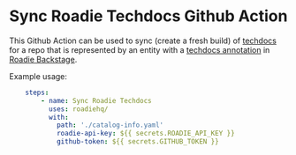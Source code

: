 # Sync Roadie Techdocs Github Action

This Github Action can be used to sync (create a fresh build) of [techdocs](https://roadie.io/docs/getting-started/technical-documentation/) for a repo that is represented by an entity with a [techdocs annotation](https://backstage.io/docs/features/techdocs/how-to-guides/#how-to-understand-techdocs-ref-annotation-values) in [Roadie Backstage](https://roadie.io/).

Example usage:

```yaml
    steps:
        - name: Sync Roadie Techdocs
          uses: roadiehq/
          with: 
            path: './catalog-info.yaml'
            roadie-api-key: ${{ secrets.ROADIE_API_KEY }}
            github-token: ${{ secrets.GITHUB_TOKEN }}
```